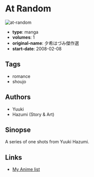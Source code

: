 # At Random

![at-random](https://cdn.myanimelist.net/images/manga/3/10890.jpg)

-   **type**: manga
-   **volumes**: 1
-   **original-name**: 夕希はづみ傑作選
-   **start-date**: 2008-02-08

## Tags

-   romance
-   shoujo

## Authors

-   Yuuki
-   Hazumi (Story & Art)

## Sinopse

A series of one shots from Yuuki Hazumi.

## Links

-   [My Anime list](https://myanimelist.net/manga/8000/At_Random)

